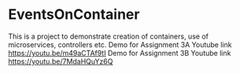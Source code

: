 # EventsOnContainer
This is a project to demonstrate creation of containers, use of microservices, controllers etc. 
Demo for Assignment 3A Youtube link https://youtu.be/m49aCTAf9tI
Demo for Assignment 3B Youtube link https://youtu.be/7MdaHQuYz6Q
